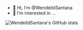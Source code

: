 - 👋 Hi, I’m @WendelldSantana
- 👀 I’m interested in ...


![WendelldSantana's GitHub stats](https://github-readme-stats.vercel.app/api?username=WendelldSantana&show_icons=true&theme=radical)
